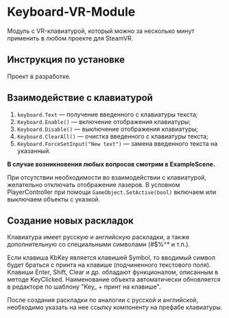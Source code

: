 


# Keyboard-VR-Module

Модуль с VR-клавиатурой, который можно за несколько минут применить в любом проекте для SteamVR.

## Инструкция по установке

Проект в разработке.
<!---

[//]: # (TODO: Скриншоты по установке)

1. Устанавливаем SteamVR, если этого еще не сделали;
2. Скачиваем Unity Package из вкладки Releases;
3. Импортируем файл Unity Package;
4. Добавляем на обе руки игрока префаб KbKeyPointer;
5. Добавляем на сцену префаб клавиатуры;

-->

## Взаимодействие с клавиатурой

1. `keyboard.Text` — получение введенного с клавиатуры текста;
2. `Keyboard.Enable()` — включение отображения клавиатуры;
3. `Keyboard.Disable()` — выключение отображения клавиатуры;
4. `Keyboard.ClearAll()` — очистка введенного с клавиатуры текста;
5. `Keyboard.ForceSetInput("New text")` — замена введенного текста на указанный.

**В случае возникновения любых вопросов смотрим в ExampleScene.**

При отсутствии необходимости во взаимодействии с клавиатурой, желательно отключать отображение лазеров. В условном PlayerController при помощи `GameObject.SetActive(bool)` включаем или выключаем объекты с указкой.

[//]: # (Не будет актуально с новым способом ввода)

## Создание новых раскладок

Клавиатура имеет русскую и английскую раскладки, а также дополнительную со специальными символами (#$%^* и т.п.).

Если клавиша KbKey является клавишей Symbol, то вводимый символ будет браться с принта на клавише (подчиненного текстового поля). Клавиши Enter, Shift, Clear и др. обладают функционалом, описанным в методе KeyClicked. Наименование объекта автоматически обновляется в редакторе по шаблону "Key_ + принт на клавише".

После создания раскладки по аналогии с русской и английской, необходимо указать на нее ссылку компоненту на префабе клавиатуры.

[//]: # (TODO: Скриншот массива ссылок на раскладки)